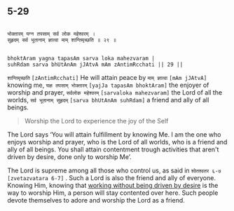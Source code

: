 ## 5-29


```shloka-sa

भोक्तारम् यग्न तपसाम् सर्व लोक महेश्वरम् ।
सुहृदम् सर्व भूतानाम् ज्ञात्वा माम् शान्तिमृच्छति ॥ २९ ॥

```
```shloka-sa-hk

bhoktAram yagna tapasAm sarva loka mahezvaram |
suhRdam sarva bhUtAnAm jJAtvA mAm zAntimRcchati || 29 ||

```
`शान्तिमृच्छति` `[zAntimRcchati]` He will attain peace by `माम् ज्ञात्वा` `[mAm jJAtvA]` knowing me, `यज्ञ तपसाम् भोक्तारम्` `[yajJa tapasAm bhoktAram]` the enjoyer of worship and prayer, `सर्वलोक महेश्वरम्` `[sarvaloka mahezvaram]` the Lord of all the worlds, `सर्व भूतानाम् सुहृदम्` `[sarva bhUtAnAm suhRdam]` a friend and ally of all beings.


<a name='applnote_102'></a>
> Worship the Lord to experience the joy of the Self



The Lord says ‘You will attain fulfillment by knowing Me. I am the one who enjoys worship and prayer, who is the Lord of all worlds, who is a friend and ally of all beings. You shall attain contentment trough activities that aren't driven by desire, done only to worship Me’.

The Lord is supreme among all those who control us, as said in 
`श्वेतश्वतर ६-७` `[zvetazvatara 6-7]`
. Such a Lord is also the friend and ally of everyone. Knowing Him, knowing that 
[working without being driven by desire](karmayoga)
 is the way to worship Him, a person will stay contented over here. Such people devote themselves to adore and worship the Lord as a friend.


